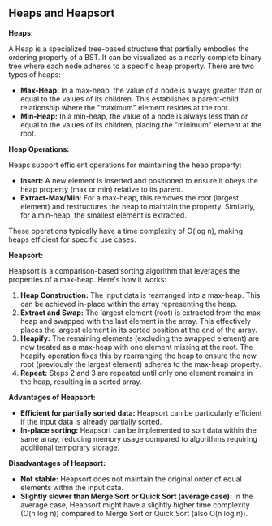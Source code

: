 ## Heaps and Heapsort

**Heaps:**

A Heap is a specialized tree-based structure that partially embodies the ordering property of a BST. It can be visualized as a nearly complete binary tree where each node adheres to a specific heap property. There are two types of heaps:

* **Max-Heap:** In a max-heap, the value of a node is always greater than or equal to the values of its children. This establishes a parent-child relationship where the "maximum" element resides at the root.
* **Min-Heap:** In a min-heap, the value of a node is always less than or equal to the values of its children, placing the "minimum" element at the root.

**Heap Operations:**

Heaps support efficient operations for maintaining the heap property:

* **Insert:** A new element is inserted and positioned to ensure it obeys the heap property (max or min) relative to its parent.
* **Extract-Max/Min:** For a max-heap, this removes the root (largest element) and restructures the heap to maintain the property. Similarly, for a min-heap, the smallest element is extracted.

These operations typically have a time complexity of O(log n), making heaps efficient for specific use cases.

**Heapsort:**

Heapsort is a comparison-based sorting algorithm that leverages the properties of a max-heap. Here's how it works:

1. **Heap Construction:** The input data is rearranged into a max-heap. This can be achieved in-place within the array representing the heap.
2. **Extract and Swap:** The largest element (root) is extracted from the max-heap and swapped with the last element in the array. This effectively places the largest element in its sorted position at the end of the array.
3. **Heapify:** The remaining elements (excluding the swapped element) are now treated as a max-heap with one element missing at the root. The heapify operation fixes this by rearranging the heap to ensure the new root (previously the largest element) adheres to the max-heap property.
4. **Repeat:** Steps 2 and 3 are repeated until only one element remains in the heap, resulting in a sorted array.

**Advantages of Heapsort:**

* **Efficient for partially sorted data:** Heapsort can be particularly efficient if the input data is already partially sorted.
* **In-place sorting:** Heapsort can be implemented to sort data within the same array, reducing memory usage compared to algorithms requiring additional temporary storage.

**Disadvantages of Heapsort:**

* **Not stable:** Heapsort does not maintain the original order of equal elements within the input data.
* **Slightly slower than Merge Sort or Quick Sort (average case):** In the average case, Heapsort might have a slightly higher time complexity (O(n log n)) compared to Merge Sort or Quick Sort (also O(n log n)).